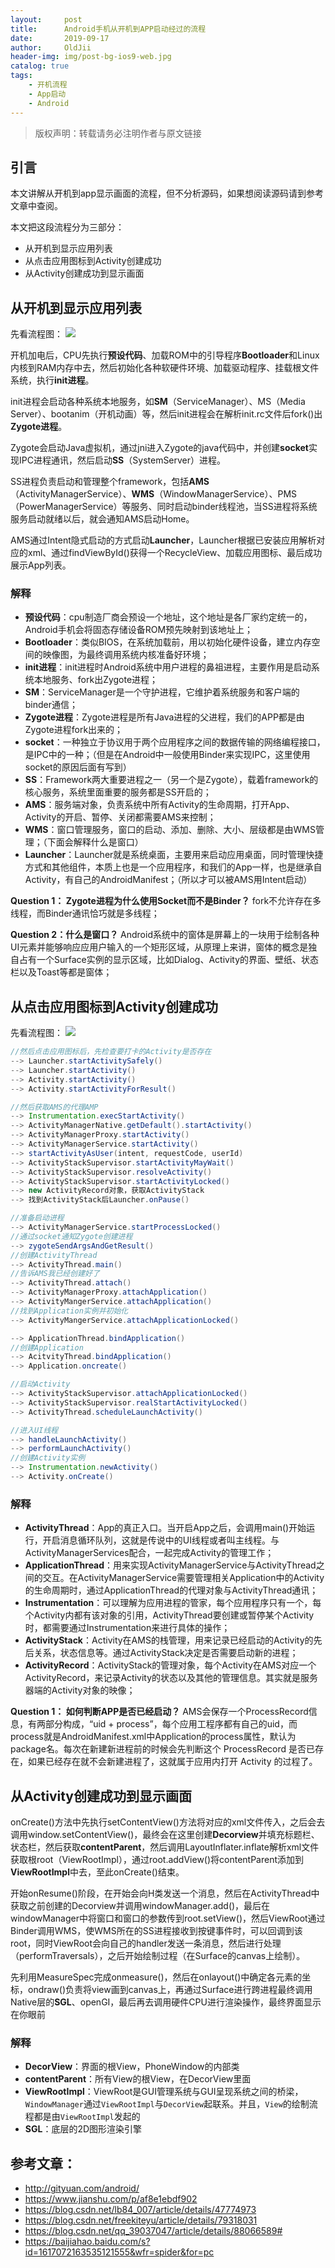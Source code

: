 ```yaml
---
layout:     post
title:      Android手机从开机到APP启动经过的流程
date:       2019-09-17
author:     OldJii
header-img: img/post-bg-ios9-web.jpg
catalog: true
tags:
    - 开机流程
    - App启动
    - Android
---
```

> 版权声明：转载请务必注明作者与原文链接

## 引言
本文讲解从开机到app显示画面的流程，但不分析源码，如果想阅读源码请到参考文章中查阅。

本文把这段流程分为三部分：
- 从开机到显示应用列表
- 从点击应用图标到Activity创建成功
- 从Activity创建成功到显示画面

## 从开机到显示应用列表

先看流程图：
![](https://imgoldjii.oss-cn-beijing.aliyuncs.com/16d3acbbbba41520.jpg)

开机加电后，CPU先执行**预设代码**、加载ROM中的引导程序**Bootloader**和Linux内核到RAM内存中去，然后初始化各种软硬件环境、加载驱动程序、挂载根文件系统，执行**init进程**。

init进程会启动各种系统本地服务，如**SM**（ServiceManager）、MS（Media Server）、bootanim（开机动画）等，然后init进程会在解析init.rc文件后fork()出**Zygote进程**。

Zygote会启动Java虚拟机，通过jni进入Zygote的java代码中，并创建**socket**实现IPC进程通讯，然后启动**SS**（SystemServer）进程。

SS进程负责启动和管理整个framework，包括**AMS**（ActivityManagerService）、**WMS**（WindowManagerService）、PMS（PowerManagerService）等服务、同时启动binder线程池，当SS进程将系统服务启动就绪以后，就会通知AMS启动Home。

AMS通过Intent隐式启动的方式启动**Launcher**，Launcher根据已安装应用解析对应的xml、通过findViewById()获得一个RecycleView、加载应用图标、最后成功展示App列表。

### 解释
- **预设代码**：cpu制造厂商会预设一个地址，这个地址是各厂家约定统一的，Android手机会将固态存储设备ROM预先映射到该地址上；
- **Bootloader**：类似BIOS，在系统加载前，用以初始化硬件设备，建立内存空间的映像图，为最终调用系统内核准备好环境；
- **init进程**：init进程时Android系统中用户进程的鼻祖进程，主要作用是启动系统本地服务、fork出Zygote进程；
- **SM**：ServiceManager是一个守护进程，它维护着系统服务和客户端的binder通信；
- **Zygote进程**：Zygote进程是所有Java进程的父进程，我们的APP都是由Zygote进程fork出来的；
- **socket**：一种独立于协议用于两个应用程序之间的数据传输的网络编程接口，是IPC中的一种；（但是在Android中一般使用Binder来实现IPC，这里使用socket的原因后面有写到）
- **SS**：Framework两大重要进程之一（另一个是Zygote），载着framework的核心服务，系统里面重要的服务都是SS开启的；
- **AMS**：服务端对象，负责系统中所有Activity的生命周期，打开App、Activity的开启、暂停、关闭都需要AMS来控制；
- **WMS**：窗口管理服务，窗口的启动、添加、删除、大小、层级都是由WMS管理；（下面会解释什么是窗口）
- **Launcher**：Launcher就是系统桌面，主要用来启动应用桌面，同时管理快捷方式和其他组件，本质上也是一个应用程序，和我们的App一样，也是继承自Activity，有自己的AndroidManifest；（所以才可以被AMS用Intent启动）

**Question 1： Zygote进程为什么使用Socket而不是Binder？**
fork不允许存在多线程，而Binder通讯恰巧就是多线程；

**Question 2：什么是窗口？**
Android系统中的窗体是屏幕上的一块用于绘制各种UI元素并能够响应应用户输入的一个矩形区域，从原理上来讲，窗体的概念是独自占有一个Surface实例的显示区域，比如Dialog、Activity的界面、壁纸、状态栏以及Toast等都是窗体；

## 从点击应用图标到Activity创建成功
先看流程图：
![](https://imgoldjii.oss-cn-beijing.aliyuncs.com/16d3acbc595b7401.jpg)

```java
//然后点击应用图标后，先检查要打卡的Activity是否存在
--> Launcher.startActivitySafely()
--> Launcher.startActivity()
--> Activity.startActivity()
--> Activity.startActivityForResult()

//然后获取AMS的代理AMP
--> Instrumentation.execStartActivity()
--> ActivityManagerNative.getDefault().startActivity()
--> ActivityManagerProxy.startActivity()
--> ActivityManagerService.startActivity()
--> startActivityAsUser(intent, requestCode, userId)
--> ActivityStackSupervisor.startActivityMayWait()
--> ActivityStackSupervisor.resolveActivity()
--> ActivityStackSupervisor.startActivityLocked()
--> new ActivityRecord对象，获取ActivityStack
--> 找到ActivityStack后Launcher.onPause()

//准备启动进程
--> ActivityManagerService.startProcessLocked()
//通过socket通知Zygote创建进程
--> zygoteSendArgsAndGetResult()
//创建ActivityThread
--> ActivityThread.main()
//告诉AMS我已经创建好了
--> ActivityThread.attach()
--> ActivityManagerProxy.attachApplication()
--> ActivityMangerService.attachApplication()
//找到Application实例并初始化
--> ActivityMangerService.attachApplicationLocked()

--> ApplicationThread.bindApplication()
//创建Application
--> AcitvityThread.bindApplication()
--> Application.oncreate()

//启动Activity
--> ActivityStackSupervisor.attachApplicationLocked()
--> ActivityStackSupervisor.realStartActivityLocked()
--> ActivityThread.scheduleLaunchActivity()

//进入UI线程
--> handleLaunchActivity()
--> performLaunchActivity()
//创建Activity实例
--> Instrumentation.newActivity()
--> Activity.onCreate()
```

### 解释
- **ActivityThread**：App的真正入口。当开启App之后，会调用main()开始运行，开启消息循环队列，这就是传说中的UI线程或者叫主线程。与ActivityManagerServices配合，一起完成Activity的管理工作；
- **ApplicationThread**：用来实现ActivityManagerService与ActivityThread之间的交互。在ActivityManagerService需要管理相关Application中的Activity的生命周期时，通过ApplicationThread的代理对象与ActivityThread通讯；
- **Instrumentation**：可以理解为应用进程的管家，每个应用程序只有一个，每个Activity内都有该对象的引用，ActivityThread要创建或暂停某个Activity时，都需要通过Instrumentation来进行具体的操作；
- **ActivityStack**：Activity在AMS的栈管理，用来记录已经启动的Activity的先后关系，状态信息等。通过ActivityStack决定是否需要启动新的进程；
- **ActivityRecord**：ActivityStack的管理对象，每个Activity在AMS对应一个ActivityRecord，来记录Activity的状态以及其他的管理信息。其实就是服务器端的Activity对象的映像；

**Question 1： 如何判断APP是否已经启动？**
AMS会保存一个ProcessRecord信息，有两部分构成，“uid + process”，每个应用工程序都有自己的uid，而process就是AndroidManifest.xml中Application的process属性，默认为package名。每次在新建新进程前的时候会先判断这个 ProcessRecord 是否已存在，如果已经存在就不会新建进程了，这就属于应用内打开 Activity 的过程了。


## 从Activity创建成功到显示画面

onCreate()方法中先执行setContentView()方法将对应的xml文件传入，之后会去调用window.setContentView()，最终会在这里创建**Decorview**并填充标题栏、状态栏，然后获取**contentParent**，然后调用LayoutInflater.inflate解析xml文件获取根root（ViewRootImpl），通过root.addView()将contentParent添加到**ViewRootImpl**中去，至此onCreate()结束。

开始onResume()阶段，在开始会向H类发送一个消息，然后在ActivityThread中获取之前创建的Decorview并调用windowManager.add()，最后在windowManager中将窗口和窗口的参数传到root.setView()，然后ViewRoot通过Binder调用WMS，使WMS所在的SS进程接收到按键事件时，可以回调到该root，同时ViewRoot会向自己的handler发送一条消息，然后进行处理（performTraversals），之后开始绘制过程（在Surface的canvas上绘制）。

先利用MeasureSpec完成onmeasure()，然后在onlayout()中确定各元素的坐标，ondraw()负责将view画到canvas上，再通过Surface进行跨进程最终调用Native层的**SGL**、openGI，最后再去调用硬件CPU进行渲染操作，最终界面显示在你眼前

### 解释
- **DecorView**：界面的根View，PhoneWindow的内部类
- **contentParent**：所有View的根View，在DecorView里面
- **ViewRootImpl**：ViewRoot是GUI管理系统与GUI呈现系统之间的桥梁，`WindowManager`通过`ViewRootImpl`与`DecorView`起联系。并且，`View`的绘制流程都是由`ViewRootImpl`发起的
- **SGL**：底层的2D图形渲染引擎

## 参考文章：
- http://gityuan.com/android/
- https://www.jianshu.com/p/af8e1ebdf902
- https://blog.csdn.net/lb84_007/article/details/47774973
- https://blog.csdn.net/freekiteyu/article/details/79318031
- https://blog.csdn.net/qq_39037047/article/details/88066589#
- https://baijiahao.baidu.com/s?id=1617072163535121555&wfr=spider&for=pc